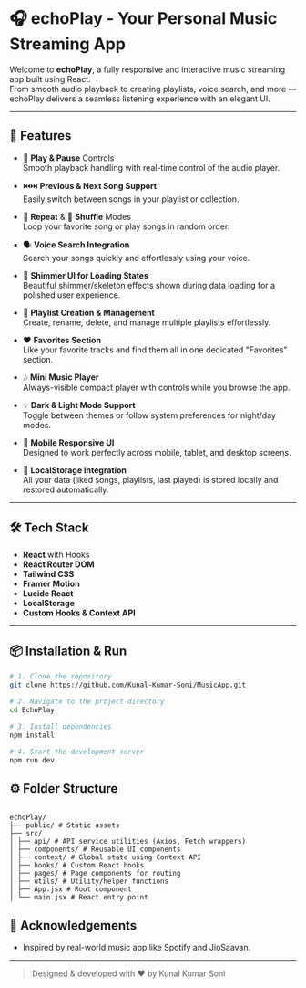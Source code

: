 # 🎧 echoPlay - Your Personal Music Streaming App

Welcome to **echoPlay**, a fully responsive and interactive music streaming app built using React.  
From smooth audio playback to creating playlists, voice search, and more — echoPlay delivers a seamless listening experience with an elegant UI.

---

## 🚀 Features

- 🎵 **Play & Pause** Controls  
  Smooth playback handling with real-time control of the audio player.

- ⏮️⏭️ **Previous & Next Song Support**  
  Easily switch between songs in your playlist or collection.

- 🔁 **Repeat** & 🔀 **Shuffle** Modes  
  Loop your favorite song or play songs in random order.

- 🗣️ **Voice Search Integration**  
  Search your songs quickly and effortlessly using your voice.

- 🌟 **Shimmer UI for Loading States**  
  Beautiful shimmer/skeleton effects shown during data loading for a polished user experience.

- 📃 **Playlist Creation & Management**  
  Create, rename, delete, and manage multiple playlists effortlessly.

- ❤️ **Favorites Section**  
  Like your favorite tracks and find them all in one dedicated "Favorites" section.

- 🎶 **Mini Music Player**  
  Always-visible compact player with controls while you browse the app.

- 💡 **Dark & Light Mode Support**  
  Toggle between themes or follow system preferences for night/day modes.

- 📱 **Mobile Responsive UI**  
  Designed to work perfectly across mobile, tablet, and desktop screens.

- 💽 **LocalStorage Integration**  
  All your data (liked songs, playlists, last played) is stored locally and restored automatically.

---

## 🛠️ Tech Stack

- **React** with Hooks
- **React Router DOM**
- **Tailwind CSS**
- **Framer Motion**
- **Lucide React**
- **LocalStorage**
- **Custom Hooks & Context API**

---

## 📦 Installation & Run

```bash
# 1. Clone the repository
git clone https://github.com/Kunal-Kumar-Soni/MusicApp.git

# 2. Navigate to the project directory
cd EchoPlay

# 3. Install dependencies
npm install

# 4. Start the development server
npm run dev
```

## ⚙️ Folder Structure

```

echoPlay/
├── public/ # Static assets
├── src/
│ ├── api/ # API service utilities (Axios, Fetch wrappers)
│ ├── components/ # Reusable UI components
│ ├── context/ # Global state using Context API
│ ├── hooks/ # Custom React hooks
│ ├── pages/ # Page components for routing
│ ├── utils/ # Utility/helper functions
│ ├── App.jsx # Root component
│ └── main.jsx # React entry point

```

## 🤝 Acknowledgements

- Inspired by real-world music app like Spotify and JioSaavan.

---

> Designed & developed with ❤️ by Kunal Kumar Soni
